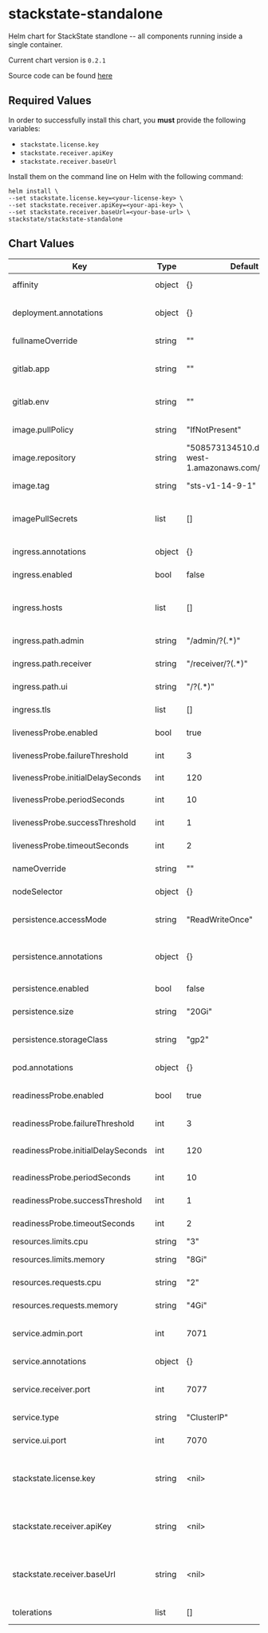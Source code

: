 stackstate-standalone
=====================
Helm chart for StackState standlone -- all components running inside a single container.

Current chart version is `0.2.1`

Source code can be found [here](https://gitlab.com/stackvista/devops/helm-charts.git)



## Required Values

In order to successfully install this chart, you **must** provide the following variables:
* `stackstate.license.key`
* `stackstate.receiver.apiKey`
* `stackstate.receiver.baseUrl`

Install them on the command line on Helm with the following command:

```shell
helm install \
--set stackstate.license.key=<your-license-key> \
--set stackstate.receiver.apiKey=<your-api-key> \
--set stackstate.receiver.baseUrl=<your-base-url> \
stackstate/stackstate-standalone
```

## Chart Values

| Key | Type | Default | Description |
|-----|------|---------|-------------|
| affinity | object | {} | Affinity settings for pod assignment. |
| deployment.annotations | object | {} | Annotations to attach to the `Deployment` object. |
| fullnameOverride | string | "" | Override the fullname of the chart. |
| gitlab.app | string | "" | If CI is GitLab, specify the `app` for annotations. |
| gitlab.env | string | "" | If CI is GitLab, specify the `env` for annotations. |
| image.pullPolicy | string | "IfNotPresent" | Default container image pull policy. |
| image.repository | string | "508573134510.dkr.ecr.eu-west-1.amazonaws.com/stackstate" | Base container image registry. |
| image.tag | string | "sts-v1-14-9-1" | Default container image tag. |
| imagePullSecrets | list | [] | Extra secrets / credentials needed for container image registry. |
| ingress.annotations | object | {} | Annotations for ingress objects. |
| ingress.enabled | bool | false | Enable use of ingress controllers. |
| ingress.hosts | list | [] | List of ingress hostnames; the paths are fixed to StackState backend services |
| ingress.path.admin | string | "/admin/?(.*)" | Ingress path to the admin service. |
| ingress.path.receiver | string | "/receiver/?(.*)" | Ingress path to the receiver service. |
| ingress.path.ui | string | "/?(.*)" | Ingress path to the base UI. |
| ingress.tls | list | [] | List of ingress TLS certificates to use. |
| livenessProbe.enabled | bool | true | Enable use of livenessProbe check. |
| livenessProbe.failureThreshold | int | 3 | `failureThreshold` for the liveness probe. |
| livenessProbe.initialDelaySeconds | int | 120 | `initialDelaySeconds` for the liveness probe. |
| livenessProbe.periodSeconds | int | 10 | `periodSeconds` for the liveness probe. |
| livenessProbe.successThreshold | int | 1 | `successThreshold` for the liveness probe. |
| livenessProbe.timeoutSeconds | int | 2 | `timeoutSeconds` for the liveness probe. |
| nameOverride | string | "" | Override the name of the chart. |
| nodeSelector | object | {} | Node labels for pod assignment. |
| persistence.accessMode | string | "ReadWriteOnce" | Access mode of the persistent volume claim. |
| persistence.annotations | object | {} | Annotations to attach to the `PersistentVolumeClaim` object. |
| persistence.enabled | bool | false | Enable use of persistence. |
| persistence.size | string | "20Gi" | Size (in GiB) of the persistent volume. |
| persistence.storageClass | string | "gp2" | Name of the storage class to use for the persistent volume. |
| pod.annotations | object | {} | Annotations to attach to the `Pod` object(s). |
| readinessProbe.enabled | bool | true | Enable use of readinessProbe check. |
| readinessProbe.failureThreshold | int | 3 | `failureThreshold` for the readiness probe. |
| readinessProbe.initialDelaySeconds | int | 120 | `initialDelaySeconds` for the readiness probe. |
| readinessProbe.periodSeconds | int | 10 | `periodSeconds` for the readiness probe. |
| readinessProbe.successThreshold | int | 1 | `successThreshold` for the readiness probe. |
| readinessProbe.timeoutSeconds | int | 2 | `timeoutSeconds` for the readiness probe. |
| resources.limits.cpu | string | "3" | CPU resource limits. |
| resources.limits.memory | string | "8Gi" | Memory resource limits. |
| resources.requests.cpu | string | "2" | CPU resource requests. |
| resources.requests.memory | string | "4Gi" | Memory resource requests. |
| service.admin.port | int | 7071 | The default port for the StackState Administration area. |
| service.annotations | object | {} | Annotations to attach to the `Service` object. |
| service.receiver.port | int | 7077 | The default port for the StackState Receiver. |
| service.type | string | "ClusterIP" | The Kubernetes 'Service' type to use. |
| service.ui.port | int | 7070 | The default port for the StackState UI. |
| stackstate.license.key | string | \<nil\> | **PROVIDE YOUR LICENSE KEY HERE** The StackState license key needed to start the server. |
| stackstate.receiver.apiKey | string | \<nil\> | **PROVIDE YOUR API KEY HERE** API key to be used by all StackState agents. |
| stackstate.receiver.baseUrl | string | \<nil\> | **PROVIDE YOUR BASEURL HERE** Externally visible baseUrl of the StackState endpoints. |
| tolerations | list | [] | Toleration labels for pod assignment. |
